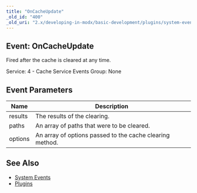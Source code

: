 ```yaml
---
title: "OnCacheUpdate"
_old_id: "400"
_old_uri: "2.x/developing-in-modx/basic-development/plugins/system-events/oncacheupdate"
---
```


## Event: OnCacheUpdate

Fired after the cache is cleared at any time.

Service: 4 - Cache Service Events 
Group: None

## Event Parameters

| Name | Description |
|------|-------------|
| results | The results of the clearing. |
| paths | An array of paths that were to be cleared. |
| options | An array of options passed to the cache clearing method. |

## See Also

- [System Events](developing-in-modx/basic-development/plugins/system-events "System Events")
- [Plugins](developing-in-modx/basic-development/plugins "Plugins")